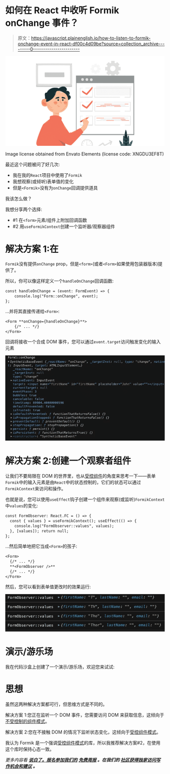 # 如何在 React 中收听 Formik onChange 事件？

> 原文：<https://javascript.plainenglish.io/how-to-listen-to-formik-onchange-event-in-react-df00c4d09be?source=collection_archive---------0----------------------->

![](img/c2607ddd06e3ed2998e6c6aa2af33c2a.png)

Image license obtained from Envato Elements (license code: XNGDU3EF8T)

最近这个问题被问了好几次:

*   我在我的`React`项目中使用了`Formik`
*   我想观察(或倾听)表单值的变化
*   但是`<Formik>`没有为`onChange`回调提供道具

我该怎么做？

我想分享两个选择:

*   #1 在`<form>`元素/组件上附加回调函数
*   #2 用`useFormikContext`创建一个监听器/观察器组件

# 解决方案 1:在

`Formik`没有提供`onChange` prop，但是`<form>`(或者`<Form>`如果使用包装器版本)提供了。

所以，你可以像这样定义一个`handleOnChange`回调函数:

```
const handleOnChange = (event: FormEvent) => {
    console.log("Form::onChange", event);
};
```

…并将其直接传递给`<Form>`:

```
<Form **onChange={handleOnChange}**>
    {/* ... */}
</Form>
```

回调将接收一个合成 DOM 事件，您可以通过`event.target`访问触发变化的输入元素

![](img/de06970ff99f732ad7b5aba20023f312.png)

# 解决方案 2:创建一个观察者组件

让我们不要局限在 DOM 的世界里，也从[受控组件](https://reactjs.org/docs/forms.html#controlled-components)的角度来思考一下——表单`Formik`中的输入元素是由`React`中的状态控制的，它们的状态可以通过`FormikContext`来访问和操作。

也就是说，您可以使用`useEffect`钩子创建一个组件来观察(或监听)`FormikContext`中`values`的变化:

```
const FormObserver: React.FC = () => {
  const { values } = useFormikContext(); useEffect(() => {
    console.log("FormObserver::values", values);
  }, [values]); return null;
};
```

…然后简单地把它当成`<Form>`的孩子:

```
<Form>
  {/* ... */}
  **<FormObserver />**
  {/* ... */}
</Form>
```

然后，您可以看到表单值更改时的效果运行:

![](img/cc030638d3e70189c94ac15dc121e28d.png)

# 演示/游乐场

我在代码沙盒上创建了一个演示/游乐场，欢迎您来试试:

# 思想

虽然这两种解决方案都可行，但思维方式是不同的。

解决方案 1:您正在监听一个 DOM 事件，您需要访问 DOM 来获取信息，这倾向于[不受控制的组件模式](https://reactjs.org/docs/uncontrolled-components.html)。

解决方案 2:您在不接触 DOM 的情况下监听状态变化，这倾向于[受控组件模式](https://reactjs.org/docs/forms.html#controlled-components)。

我认为 Formik 是一个强调[受控组件模式](https://reactjs.org/docs/forms.html#controlled-components)的库，所以我推荐解决方案#2，在使用这个库时保持心态一致。

*更多内容看* [***说白了。报名参加我们的***](http://plainenglish.io/) **[***免费周报***](http://newsletter.plainenglish.io/) *。在我们的* [***社区获得独家访问写作机会和建议***](https://discord.gg/GtDtUAvyhW) *。***